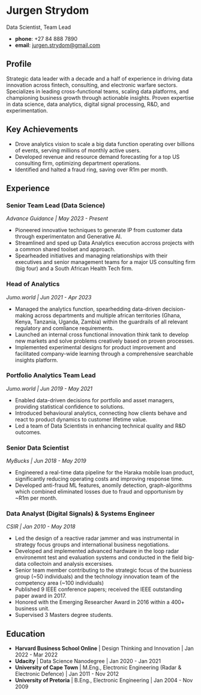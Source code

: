 # Jurgen Strydom
Data Scientist, Team Lead

- **phone**: +27 84 888 7890
- **email**: jurgen.strydom@gmail.com

## Profile

Strategic data leader with a decade and a half of experience in driving data innovation across fintech, consulting, and electronic warfare sectors. Specializes in leading cross-functional teams, scaling data platforms, and championing business growth through actionable insights. Proven expertise in data science, data analytics, digital signal processing, R&D, and experimentation.

## Key Achievements

- Drove analytics vision to scale a big data function operating over billions of events, serving millions of monthly active users.
- Developed revenue and resource demand forecasting for a top US consulting firm, optimizing department operations.
- Identified and halted a fraud ring, saving over R1m per month.

## Experience

### Senior Team Lead (Data Science)
*Advance Guidance | May 2023 - Present*

- Pioneered innovative techniques to generate IP from customer data through experimentaton and Generative AI.
- Streamlined and sped up Data Analytics execution accross projects with a common shared toolset and approach.
- Spearheaded initiatives and managing relationships with their executives and senior management teams for a major US consulting firm (big four) and a South African Health Tech firm.

### Head of Analytics
*Jumo.world | Jun 2021 - Apr 2023*

- Managed the analytics function, spearhedding data-driven decision-making across departments and multiple african territories (Ghana, Kenya, Tanzania, Uganda, Zambia) within the guardrails of all relevant regulatory and comliance requirements.
- Launched an internal cross functional innovation think tank to develop new markets and solve problems creatively based on proven processes. 
- Implemented experimental designs for product improvement and facilitated company-wide learning through a comprehensive searchable insights platform.

### Portfolio Analytics Team Lead
*Jumo.world | Jun 2019 - May 2021*

- Enabled data-driven decisions for portfolio and asset managers, providing statistical confidence to solutions.
- Introduced behavioural analytics, connecting how clients behave and react to product dynamics to customer lifetime value. 
- Led a team of Data Scientists in enhancing technical quality and R&D outcomes.

### Senior Data Scientist
*MyBucks | Jun 2018 - May 2019*

- Engineered a real-time data pipeline for the Haraka mobile loan product, significantly reducing operating costs and improving response time.
- Developed anti-fraud ML features, anomily detection, graph-algorithms which combined eliminated losses due to fraud and opportunism by ~R1m per month.

### Data Analyst (Digital Signals) & Systems Engineer
*CSIR | Jan 2010 - May 2018*

- Led the design of a reactive radar jammer and was instrumental in strategy focus groups and international business negotiations.
- Developed and implemented advanced hardware in the loop radar environemnt test and evaluation systems and conducted in the field big-data collectoin and analysis excersises.
- Senior team member contributing to the strategic focus of the busniess group (~50 individuals) and the technology innovation team of the competency area (~100 individuals)
- Published 9 IEEE conference papers; received the IEEE outstanding paper award in 2017.
- Honored with the Emerging Researcher Award in 2016 within a 400+ business unit.
- Supervised 3 Masters degree students.

## Education

- **Harvard Business School Online** | Design Thinking and Innovation | Jan 2022 - Mar 2022
- **Udacity** | Data Science Nanodegree | Jan 2020 - Jan 2021
- **University of Cape Town** | M.Eng., Electronic Engineering (Radar & Electronic Defence) | Jan 2011 - Nov 2012
- **University of Pretoria** | B.Eng., Electronic Engineering | Jan 2004 - Nov 2009